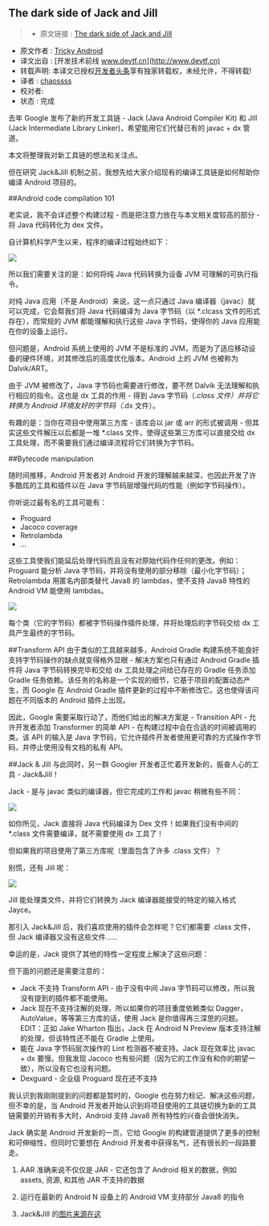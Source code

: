 The dark side of Jack and Jill
---

> * 原文链接 : [The dark side of Jack and Jill](http://trickyandroid.com/the-dark-world-of-jack-and-jill/)
* 原文作者 : [Tricky Android](http://tutsplus.com/authors/paul-trebilcox-ruiz)
* 译文出自 : [开发技术前线 www.devtf.cn](http://www.devtf.cn)
* 转载声明: 本译文已授权[开发者头条](http://toutiao.io/download)享有独家转载权，未经允许，不得转载!
* 译者 : [chaossss](https://github.com/chaossss) 
* 校对者: 
* 状态 :  完成 



去年 Google 发布了新的开发工具链 - Jack (Java Android Compiler Kit) 和 Jill (Jack Intermediate Library Linker)，希望能用它们代替已有的 javac + dx 管道。

本文将整理我对新工具链的想法和关注点。

但在研究 Jack&Jill 机制之前，我想先给大家介绍现有的编译工具链是如何帮助你编译 Android 项目的。

##Android code compilation 101

老实说，我不会详述整个构建过程 - 而是把注意力放在与本文相关度较高的部分 - 将 Java 代码转化为 dex 文件。

自计算机科学产生以来，程序的编译过程始终如下：

![](http://trickyandroid.com/content/images/2016/03/javac-4.png)

所以我们需要关注的是：如何将纯 Java 代码转换为设备 JVM 可理解的可执行指令。

对纯 Java 应用（不是 Android）来说，这一点只通过 Java 编译器（javac）就可以完成，它会帮我们将 Java 代码编译为 Java 字节码（以 *.clcass 文件的形式存在），而常规的 JVM 都能理解和执行这些 Java 字节码，使得你的 Java 应用能在你的设备上运行。

但问题是，Android 系统上使用的 JVM 不是标准的 JVM，而是为了适应移动设备的硬件环境，对其修改后的高度优化版本。Android 上的 JVM 也被称为 Dalvik/ART。

由于 JVM 被修改了，Java 字节码也需要进行修改，要不然 Dalvik 无法理解和执行相应的指令。这也是 dx 工具的作用 - 得到 Java 字节码（*.class 文件）并将它转换为 Android 环境友好的字节码（*.dx 文件）。

有趣的是：当你在项目中使用第三方库 - 该库会以 jar 或 arr 的形式被调用 - 但其实这些文件解压以后都是一堆 *.class 文件，使得这些第三方库可以直接交给 dx 工具处理，而不需要我们通过编译流程将它们转换为字节码。

##Bytecode manipulation

随时间推移，Android 开发者对 Android 开发的理解越来越深，也因此开发了许多酷炫的工具和插件以在 Java 字节码层增强代码的性能（例如字节码操作）。

你听说过最有名的工具可能有：

- Proguard
- Jacoco coverage
- Retrolambda
- ...

这些工具使我们能延后处理代码而且没有对原始代码作任何的更改。例如：Proguard 能分析 Java 字节码，并将没有使用的部分移除（最小化字节码）；Retrolambda 用匿名内部类替代 Java8 的 lambdas，使不支持 Java8 特性的 Android VM 能使用 lambdas。

![](http://trickyandroid.com/content/images/2016/03/transform1-1.png)

每个类（它的字节码）都被字节码操作插件处理，并将处理后的字节码交给 dx 工具产生最终的字节码。

##Transform API
由于类似的工具越来越多，Android Gradle 构建系统不能良好支持字节码操作的缺点就变得格外显眼 - 解决方案也只有通过 Android Gradle 插件将 Java 字节码转换完毕和交给 dx 工具处理之间给已存在的 Gradle 任务添加 Gradle 任务依赖。该任务的名称是一个实现的细节，它基于项目的配置动态产生，而 Google 在 Android Gradle 插件更新的过程中不断修改它。这也使得该问题在不同版本的 Android 插件上出现。

因此，Google 需要采取行动了，而他们给出的解决方案是 - Transition API - 允许开发者添加 Transformer 的简单 API - 在构建过程中会在合适的时间被调用的类。该 API 的输入是 Java 字节码，它允许插件开发者使用更可靠的方式操作字节码，并停止使用没有文档的私有 API。

##Jack & Jill
与此同时，另一群 Googler 开发者正忙着开发新的，振奋人心的工具 - Jack&Jill！

Jack - 是与 javac 类似的编译器，但它完成的工作和 javac 稍微有些不同：

![](http://trickyandroid.com/content/images/2016/03/jack1.png)

如你所见，Jack 直接将 Java 代码编译为 Dex 文件！如果我们没有中间的 *.class 文件需要编译，就不需要使用 dx 工具了！

但如果我的项目使用了第三方库呢（里面包含了许多 .class 文件）？

别慌，还有 Jill 呢：

![](http://trickyandroid.com/content/images/2016/03/jyll2.png)

Jill 能处理类文件，并将它们转换为 Jack 编译器能接受的特定的输入格式 Jayce。

那引入 Jack&Jill 后，我们喜欢使用的插件会怎样呢？它们都需要 .class 文件，但 Jack 编译器又没有这些文件……

幸运的是，Jack 提供了其他的特性一定程度上解决了这些问题：

但下面的问题还是需要注意的：

- Jack 不支持 Transform API - 由于没有中间 Java 字节码可以修改，所以我没有提到的插件都不能使用。
- Jack 现在不支持注解的处理，所以如果你的项目重度依赖类似 Dagger，AutoValue，等等第三方库的话，使用 Jack 是你值得再三深思的问题。EDIT：正如 Jake Wharton 指出，Jack 在 Android N Preview 版本支持注解的处理，但该特性还不能在 Gradle 上使用。
- 能在 Java 字节码层次操作的 Lint 检测器不被支持。Jack 现在效率比 javac + dx 要慢。但我发现 Jacoco 也有些问题（因为它的工作没有和你的期望一致），所以没有它也没有问题。
- Dexguard - 企业级 Proguard 现在还不支持

我认识到我刚刚提到的问题都是暂时的，Google 也在努力标记、解决这些问题，但不幸的是，当 Android 开发者开始认识到将项目使用的工具链切换为新的工具链需要的开销有多大时，Android 支持 Java8 所有特性的兴奋会很快消失。

Jack 确实是 Android 开发新的一页，它给 Google 的构建管道提供了更多的控制和可伸缩性，但同时它要想在 Android 开发者中获得名气，还有很长的一段路要走。

1. AAR 准确来说不仅仅是 JAR - 它还包含了 Android 相关的数据，例如 assets, 资源, 和其他 JAR 不支持的数据

2. 运行在最新的 Android N 设备上的 Android VM 支持部分 Java8 的指令

3. Jack&Jill 的[图片来源在这](http://betterthanvoodoo.com/2011/11/14/reviewing-the-reviews-armond-white-loves-jack-jill/)